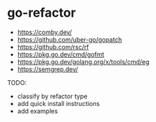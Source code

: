 # go-refactor

- https://comby.dev/
- https://github.com/uber-go/gopatch
- https://github.com/rsc/rf
- https://pkg.go.dev/cmd/gofmt
- https://pkg.go.dev/golang.org/x/tools/cmd/eg
- https://semgrep.dev/

TODO:
- classify by refactor type
- add quick install instructions
- add examples
